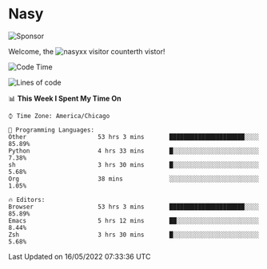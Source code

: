 # Nasy

<!--
<p align="center">
<img height="200" src="https://github-readme-stats.vercel.app/api?username=nasyxx&count_private=true&show_icons=true&theme=dracula&include_all_commits=true"/>
<img height="200" src="https://github-readme-stats.vercel.app/api/top-langs/?username=nasyxx&theme=dracula&hide=html,jupyter+notebook&count_private=true&show_icons=true"/>
</p>

  
----------------
-->

![Sponsor](https://img.shields.io/static/v1.svg?label=Sponsor&message=%E2%9D%A4&logo=GitHub&style=flat&color=pink)
 
Welcome, the ![nasyxx visitor counter](https://count.getloli.com/get/@nasyxx?theme=rule34)th vistor!
 
<!--START_SECTION:waka-->
![Code Time](http://img.shields.io/badge/Code%20Time-2%2C393%20hrs%2032%20mins-blue)

![Lines of code](https://img.shields.io/badge/From%20Hello%20World%20I%27ve%20Written-5%20Million%20lines%20of%20code-blue)

📊 **This Week I Spent My Time On** 

```text
⌚︎ Time Zone: America/Chicago

💬 Programming Languages: 
Other                    53 hrs 3 mins       █████████████████████░░░░   85.89% 
Python                   4 hrs 33 mins       █░░░░░░░░░░░░░░░░░░░░░░░░   7.38% 
sh                       3 hrs 30 mins       █░░░░░░░░░░░░░░░░░░░░░░░░   5.68% 
Org                      38 mins             ░░░░░░░░░░░░░░░░░░░░░░░░░   1.05%

🔥 Editors: 
Browser                  53 hrs 3 mins       █████████████████████░░░░   85.89% 
Emacs                    5 hrs 12 mins       ██░░░░░░░░░░░░░░░░░░░░░░░   8.44% 
Zsh                      3 hrs 30 mins       █░░░░░░░░░░░░░░░░░░░░░░░░   5.68%

```


 Last Updated on 16/05/2022 07:33:36 UTC
<!--END_SECTION:waka-->

<!-- ![visitors](https://visitor-badge.laobi.icu/badge?page_id=nasyxx.nasyxx) -->
